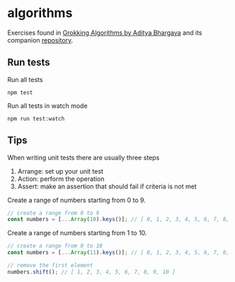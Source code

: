 # algorithms

Exercises found in [Grokking Algorithms by Aditya Bhargava](https://www.bookdepository.com/Grokking-Algorithms-Aditya-Y-Bhargava/9781617292231) and its companion [repository](https://github.com/egonSchiele/grokking_algorithms).

## Run tests

Run all tests

```
npm test
```

Run all tests in watch mode

```
npm run test:watch
```

## Tips

When writing unit tests there are usually three steps

1. Arrange: set up your unit test
2. Action: perform the operation
3. Assert: make an assertion that should fail if criteria is not met

Create a range of numbers starting from 0 to 9.

```js
// create a range from 0 to 9
const numbers = [...Array(10).keys()]; // [ 0, 1, 2, 3, 4, 5, 6, 7, 8, 9 ]
```

Create a range of numbers starting from 1 to 10.

```js
// create a range from 0 to 10
const numbers = [...Array(11).keys()]; // [ 0, 1, 2, 3, 4, 5, 6, 7, 8, 9, 10 ]

// remove the first element
numbers.shift(); // [ 1, 2, 3, 4, 5, 6, 7, 8, 9, 10 ]
```
